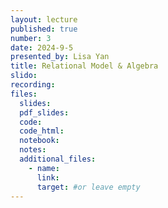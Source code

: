 ```yaml
---
layout: lecture
published: true
number: 3
date: 2024-9-5
presented_by: Lisa Yan
title: Relational Model & Algebra
slido:
recording:
files:
  slides:
  pdf_slides:
  code:
  code_html:
  notebook:
  notes:
  additional_files:
    - name:
      link:
      target: #or leave empty
---
```

